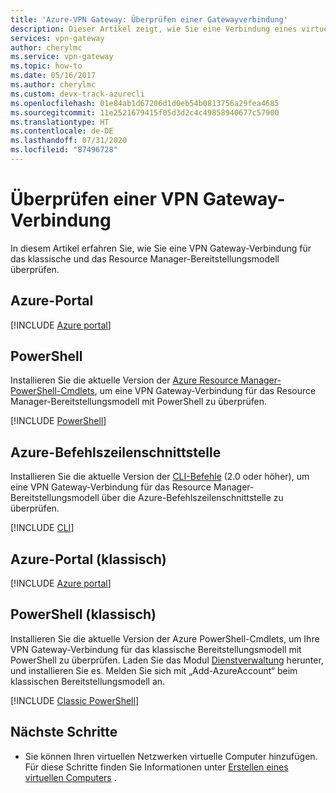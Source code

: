 ```yaml
---
title: 'Azure-VPN Gateway: Überprüfen einer Gatewayverbindung'
description: Dieser Artikel zeigt, wie Sie eine Verbindung eines virtuellen Netzwerks mit einem VPN Gateway überprüfen.
services: vpn-gateway
author: cherylmc
ms.service: vpn-gateway
ms.topic: how-to
ms.date: 05/16/2017
ms.author: cherylmc
ms.custom: devx-track-azurecli
ms.openlocfilehash: 01e84ab1d67206d1d0eb54b0813756a29fea4685
ms.sourcegitcommit: 11e2521679415f05d3d2c4c49858940677c57900
ms.translationtype: HT
ms.contentlocale: de-DE
ms.lasthandoff: 07/31/2020
ms.locfileid: "87496728"
---
```

# <a name="verify-a-vpn-gateway-connection"></a>Überprüfen einer VPN Gateway-Verbindung

In diesem Artikel erfahren Sie, wie Sie eine VPN Gateway-Verbindung für das klassische und das Resource Manager-Bereitstellungsmodell überprüfen.

## <a name="azure-portal"></a>Azure-Portal

[!INCLUDE [Azure portal](../../includes/vpn-gateway-verify-connection-portal-rm-include.md)]

## <a name="powershell"></a>PowerShell

Installieren Sie die aktuelle Version der [Azure Resource Manager-PowerShell-Cmdlets](/powershell/azure/), um eine VPN Gateway-Verbindung für das Resource Manager-Bereitstellungsmodell mit PowerShell zu überprüfen.

[!INCLUDE [PowerShell](../../includes/vpn-gateway-verify-connection-ps-rm-include.md)]

## <a name="azure-cli"></a>Azure-Befehlszeilenschnittstelle

Installieren Sie die aktuelle Version der [CLI-Befehle](https://docs.microsoft.com/cli/azure/install-azure-cli) (2.0 oder höher), um eine VPN Gateway-Verbindung für das Resource Manager-Bereitstellungsmodell über die Azure-Befehlszeilenschnittstelle zu überprüfen.

[!INCLUDE [CLI](../../includes/vpn-gateway-verify-connection-cli-rm-include.md)]


## <a name="azure-portal-classic"></a>Azure-Portal (klassisch)

[!INCLUDE [Azure portal](../../includes/vpn-gateway-verify-connection-azureportal-classic-include.md)]

## <a name="powershell-classic"></a>PowerShell (klassisch)

Installieren Sie die aktuelle Version der Azure PowerShell-Cmdlets, um Ihre VPN Gateway-Verbindung für das klassische Bereitstellungsmodell mit PowerShell zu überprüfen. Laden Sie das Modul [Dienstverwaltung](https://docs.microsoft.com/powershell/azure/servicemanagement/install-azure-ps?view=azuresmps-4.0.0#azure-service-management-cmdlets) herunter, und installieren Sie es. Melden Sie sich mit „Add-AzureAccount“ beim klassischen Bereitstellungsmodell an.

[!INCLUDE [Classic PowerShell](../../includes/vpn-gateway-verify-connection-ps-classic-include.md)]

## <a name="next-steps"></a>Nächste Schritte

* Sie können Ihren virtuellen Netzwerken virtuelle Computer hinzufügen. Für diese Schritte finden Sie Informationen unter [Erstellen eines virtuellen Computers](../virtual-machines/windows/quick-create-portal.md) .
